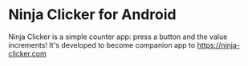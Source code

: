 # Ninja Clicker for Android

Ninja Clicker is a simple counter app: press a button and the value increments!
It's developed to become companion app to https://ninja-clicker.com
